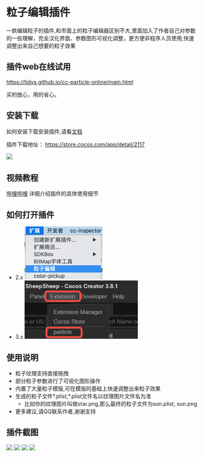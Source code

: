 # 粒子编辑插件

一款编辑粒子的插件,和市面上的粒子编辑器区别不大,里面加入了作者自己对参数的一些理解，完全汉化界面、参数图形可视化调整，更方便非程序人员使用,快速调整出来自己想要的粒子效果

## 插件web在线试用

https://tidys.github.io/cc-particle-online/main.html

买的放心，用的省心。

## 安装下载
如何安装下载安装插件,请看[文档](../../tutorial/commonSense/index.md)

插件下载地址： https://store.cocos.com/app/detail/2117

![](894f3f09.png)

## 视频教程
[哔哩哔哩](https://www.bilibili.com/video/av43854514/)
详细介绍插件的具体使用细节

## 如何打开插件
- 2.x
  ![](open2x.png)
- 3.x
  ![alt text](open3x.png)
  
## 使用说明
- 粒子纹理支持直接拖拽
- 部分粒子参数进行了可视化图形操作
- 内置了大量粒子模版,可在模版的基础上快速调整出来粒子效果
- 生成的粒子文件*.plist,*.plist文件名以纹理图片文件名为准
    - 比如你的纹理图片叫做star.png,那么最终的粒子文件为sun.plist, sun.png
- 更多建议,请QQ联系作者,谢谢支持    


## 插件截图
![](../../assets/particle/1.png)
![](../../assets/particle/2.png)
![](../../assets/particle/3.png)
![](../../assets/particle/4.png)
